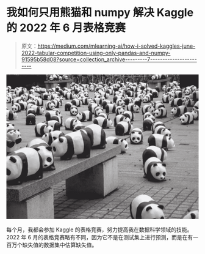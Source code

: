 # 我如何只用熊猫和 numpy 解决 Kaggle 的 2022 年 6 月表格竞赛

> 原文：<https://medium.com/mlearning-ai/how-i-solved-kaggles-june-2022-tabular-competition-using-only-pandas-and-numpy-91595b58d08?source=collection_archive---------7----------------------->

![](img/037e3a80521b042b60ac7451456f8448.png)

每个月，我都会参加 Kaggle 的表格竞赛，努力提高我在数据科学领域的技能。2022 年 6 月的表格竞赛略有不同，因为它不是在测试集上进行预测，而是在有一百万个缺失值的数据集中估算缺失值。